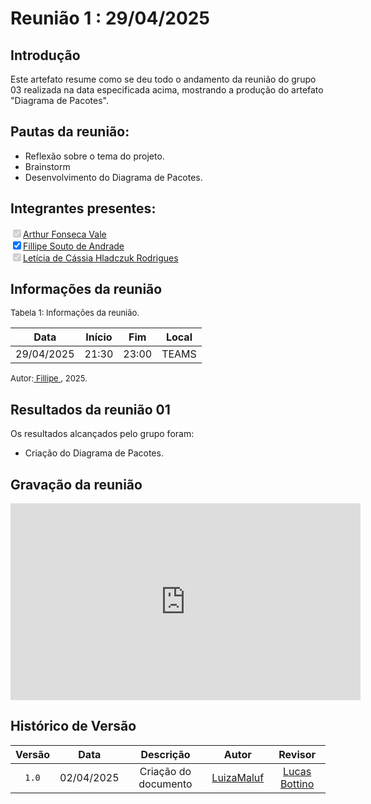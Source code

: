 
# Reunião 1 : 29/04/2025

## Introdução

Este artefato resume como se deu todo o andamento da reunião do grupo 03 realizada na data especificada acima, mostrando a produção do artefato "Diagrama de Pacotes".


## Pautas da reunião:

- Reflexão sobre o tema do projeto.
- Brainstorm
- Desenvolvimento do Diagrama de Pacotes.


## Integrantes presentes:

<label><input type="checkbox" checked disabled>[Arthur Fonseca Vale](https://github.com/arthurfonsecaa)</label><br>
<label><input type="checkbox" checked abled>[Fillipe Souto de Andrade](https://github.com/fillipeb50)</label><br>
<label><input type="checkbox" checked disabled>[Letícia de Cássia Hladczuk Rodrigues](https://github.com/HladczukLe)</label><br>

## Informações da reunião

<font size="2" >

<p > Tabela 1: Informações da reunião. </p>

</font>

| Data | Início | Fim | Local |
|:-:|:-:|:-:|:-:|
| 29/04/2025  | 21:30 | 23:00  | TEAMS |

<font size="2" >

<p>Autor:<a href= "https://github.com/fillipeb50"> Fillipe </a>, 2025.</p>

</font>

## Resultados da reunião 01

Os resultados alcançados pelo grupo foram:

 - Criação do Diagrama de Pacotes.


## Gravação da reunião

<iframe width="560" height="315" src="https://youtu.be/yYt5kwXYNW0" title="YouTube video player" frameborder="0" allow="accelerometer; autoplay; clipboard-write; encrypted-media; gyroscope; picture-in-picture; web-share" referrerpolicy="strict-origin-when-cross-origin" allowfullscreen></iframe>

## Histórico de Versão

| Versão | Data | Descrição | Autor | Revisor
|:-:|:-:|:-:|:-:|:-:|
|`1.0`| 02/04/2025 | Criação do documento| [LuizaMaluf](https://github.com/LuizaMaluf)| [Lucas Bottino]() |
